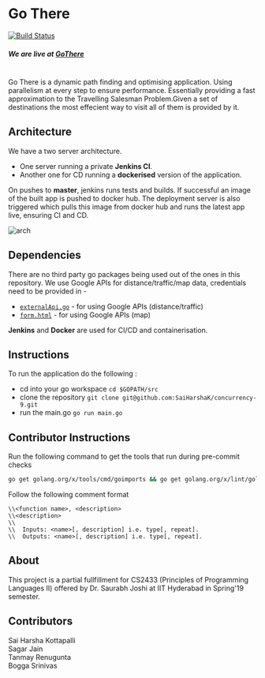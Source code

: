 # Go There
[![Build Status](http://ec2-54-167-230-179.compute-1.amazonaws.com:8080/buildStatus/icon?job=Concurrency/master)](http://ec2-54-167-230-179.compute-1.amazonaws.com:8080/job/Concurrency/job/master/)

##### We are live at [GoThere](www.gothere.tk)
\
Go There is a dynamic path finding and optimising application. Using parallelism at every step to ensure performance.
Essentially providing a fast approximation to the Travelling Salesman Problem.Given a set of destinations the most
effecient way to visit all of them is provided by it.

## Architecture
We have a two server architecture.
- One server running a private **Jenkins CI**.
- Another one for CD running a **dockerised** version of the application.

On pushes to **master**, jenkins runs tests and builds. If successful an image of the built app is pushed to docker hub.
The deployment server is also triggered which pulls this image from docker hub and runs the latest app live, ensuring CI and CD.

![arch](https://raw.githubusercontent.com/SaiHarshaK/concurrency-9/master/flowchart.png?token=AdPkfxCyU_IHJvdDY9bgF6jKwLmcRKHoks5cl5W_wA%3D%3D)

## Dependencies
There are no third party go packages being used out of the ones in this repository.
We use Google APIs for distance/traffic/map data, credentials need to be provided in - 
* [```externalApi.go```](server/externalApi.go) - for using Google APIs (distance/traffic)
* [```form.html```](public/form.html) - for using Google APIs (map)

**Jenkins** and **Docker** are used for CI/CD and containerisation.
## Instructions
To run the application do the following :
- cd into your go workspace
``` cd $GOPATH/src ```
- clone the repository
``` git clone git@github.com:SaiHarshaK/concurrency-9.git ```
- run the main.go
``` go run main.go ```
## Contributor Instructions

Run the following command to get the tools that run during pre-commit checks

```bash
go get golang.org/x/tools/cmd/goimports && go get golang.org/x/lint/golint && git config core.hooksPath .githooks
```
Follow the following comment format

```
\\<function name>, <description>
\\<description>
\\
\\	Inputs: <name>[, description] i.e. type[, repeat].
\\	Outputs: <name>[, description] i.e. type[, repeat].
```

## About

This project is a partial fullfillment for CS2433 (Principles of Programming Languages II) offered by Dr. Saurabh Joshi at IIT Hyderabad in Spring'19 semester.

## Contributors

Sai Harsha Kottapalli  
Sagar Jain  
Tanmay Renugunta  
Bogga Srinivas  
